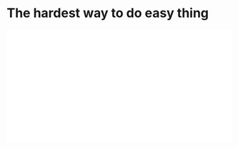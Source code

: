 # The hardest way to do easy thing

<div align="center">
    <img src="readme resources/full_cringe.svg" alt="css-in-readme">
</div>
